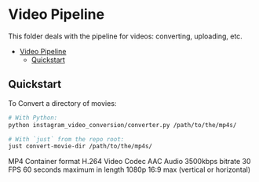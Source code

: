 # Video Pipeline

This folder deals with the pipeline for videos: converting, uploading, etc.

- [Video Pipeline](#video-pipeline)
  - [Quickstart](#quickstart)

## Quickstart

To Convert a directory of movies:

```bash
# With Python:
python instagram_video_conversion/converter.py /path/to/the/mp4s/

# With `just` from the repo root:
just convert-movie-dir /path/to/the/mp4s/
```

MP4 Container format
H.264 Video Codec
AAC Audio
3500kbps bitrate
30 FPS
60 seconds maximum in length
1080p 16:9 max (vertical or horizontal)
